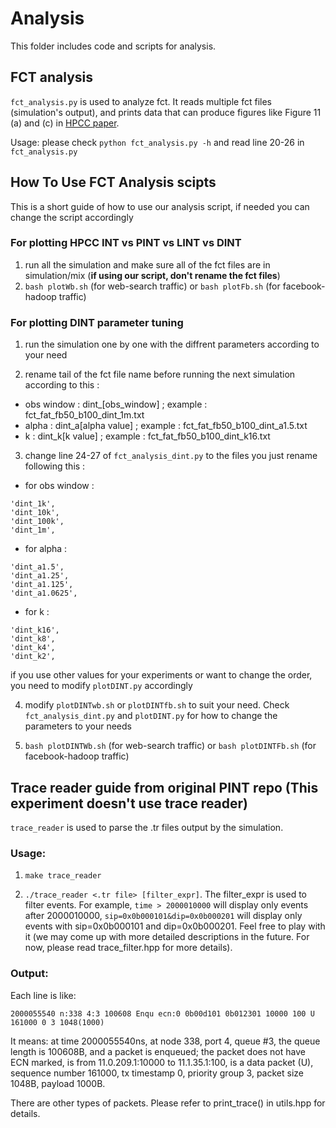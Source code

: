 # Analysis
This folder includes code and scripts for analysis.

## FCT analysis
`fct_analysis.py` is used to analyze fct. It reads multiple fct files (simulation's output), and prints data that can produce figures like Figure 11 (a) and (c) in [HPCC paper](https://liyuliang001.github.io/publications/hpcc.pdf).

Usage: please check `python fct_analysis.py -h` and read line 20-26 in `fct_analysis.py`

## How To Use FCT Analysis scipts
This is a short guide of how to use our analysis script, if needed you can change the script accordingly
### For plotting HPCC INT vs PINT vs LINT vs DINT
1. run all the simulation and make sure all of the fct files are in simulation/mix (**if using our script, don't rename the fct files**)
2. `bash plotWb.sh` (for web-search traffic) or `bash plotFb.sh` (for facebook-hadoop traffic)

### For plotting DINT parameter tuning
1. run the simulation one by one with the diffrent parameters according to your need

2. rename tail of the fct file name before running the next simulation according to this :
- obs window : dint_[obs_window] ; example : fct_fat_fb50_b100_dint_1m.txt
- alpha : dint_a[alpha value] ; example : fct_fat_fb50_b100_dint_a1.5.txt
- k : dint_k[k value] ; example : fct_fat_fb50_b100_dint_k16.txt

3. change line 24-27 of `fct_analysis_dint.py` to the files you just rename following this :
- for obs window :
```
'dint_1k',
'dint_10k',
'dint_100k',
'dint_1m',
```
- for alpha :
```
'dint_a1.5',
'dint_a1.25',
'dint_a1.125',
'dint_a1.0625',
```
- for k :
```
'dint_k16',
'dint_k8',
'dint_k4',
'dint_k2',
```
if you use other values for your experiments or want to change the order, you need to modify `plotDINT.py` accordingly

4. modify `plotDINTwb.sh` or `plotDINTfb.sh` to suit your need. Check `fct_analysis_dint.py` and `plotDINT.py` for how to change the parameters to your needs

5. `bash plotDINTWb.sh` (for web-search traffic) or `bash plotDINTFb.sh` (for facebook-hadoop traffic)



## Trace reader guide from original PINT repo (This experiment doesn't use trace reader)
`trace_reader` is used to parse the .tr files output by the simulation.

### Usage: 
1. `make trace_reader`

2. `./trace_reader <.tr file> [filter_expr]`. The filter_expr is used to filter events. For example, `time > 2000010000` will display only events after 2000010000, `sip=0x0b000101&dip=0x0b000201` will display only events with sip=0x0b000101 and dip=0x0b000201. Feel free to play with it (we may come up with more detailed descriptions in the future. For now, please read trace_filter.hpp for more details).

### Output:
Each line is like:

`2000055540 n:338 4:3 100608 Enqu ecn:0 0b00d101 0b012301 10000 100 U 161000 0 3 1048(1000)`

It means: at time 2000055540ns, at node 338, port 4, queue #3, the queue length is 100608B, and a packet is enqueued; the packet does not have ECN marked, is from 11.0.209.1:10000 to 11.1.35.1:100, is a data packet (U), sequence number 161000, tx timestamp 0, priority group 3, packet size 1048B, payload 1000B.

There are other types of packets. Please refer to print_trace() in utils.hpp for details.